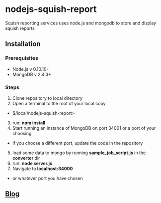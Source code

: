 nodejs-squish-report
====================

Squish reporting services uses node.js and mongodb to store and display squish reports

## Installation
### Prerequisites
* Node.js v 0.10.10+
* MongoDB v 2.4.3+

### Steps
1. Clone repository to local directory
2. Open a terminal to the root of your local copy
  * $/local/nodejs-squish-report>
3. run: __npm install__
4. Start running an instance of MongoDB on port 34001 or a port of your choosing
  * if you choose a different port, update the code in the repository
5. load some data to mongo by running __sample_job_script.js__ in the __converter__ dir
6. run: __node server.js__
7. Navigate to __localhost:34000__
  * or whatever port you have chosen

## [Blog](http://www.the-dancing-dwarf.com/pub/?p=31)
